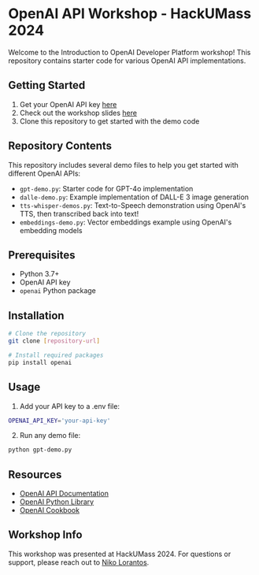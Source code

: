 # OpenAI API Workshop - HackUMass 2024

Welcome to the Introduction to OpenAI Developer Platform workshop! This repository contains starter code for various OpenAI API implementations.

## Getting Started

1. Get your OpenAI API key [here](https://forms.gle/ENvXM5iFe5oLmEdc7) 
2. Check out the workshop slides [here](https://docs.google.com/presentation/d/1-ihMognjivw5Z5yQvwrAHpWxJvfwRa2ySZ_gUN4uj1E)
3. Clone this repository to get started with the demo code

## Repository Contents

This repository includes several demo files to help you get started with different OpenAI APIs:

- `gpt-demo.py`: Starter code for GPT-4o implementation
- `dalle-demo.py`: Example implementation of DALL-E 3 image generation
- `tts-whisper-demos.py`: Text-to-Speech demonstration using OpenAI's TTS, then transcribed back into text!
- `embeddings-demo.py`: Vector embeddings example using OpenAI's embedding models

## Prerequisites

- Python 3.7+
- OpenAI API key
- `openai` Python package

## Installation

```bash
# Clone the repository
git clone [repository-url]

# Install required packages
pip install openai
```

## Usage

1. Add your API key to a .env file:
```bash
OPENAI_API_KEY='your-api-key'
```

2. Run any demo file:
```bash
python gpt-demo.py
```

## Resources

- [OpenAI API Documentation](https://platform.openai.com/docs)
- [OpenAI Python Library](https://github.com/openai/openai-python)
- [OpenAI Cookbook](https://github.com/openai/openai-cookbook)

## Workshop Info

This workshop was presented at HackUMass 2024. For questions or support, please reach out to [Niko Lorantos](https://nikolorantos.com).